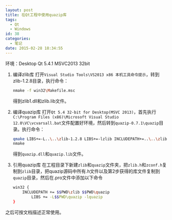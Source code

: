```yaml
---
layout: post
title: 在Qt工程中使用quazip库
tags:
  - Qt
  - Windows
id: 38
categories:
  - 笔记
date: 2015-02-28 18:34:55
---
```


环境：Desktop Qt 5.4.1 MSVC2013 32bit

1.  编译zlib库
    打开`Visual Studio Tools\VS2013 x86 本机工具命令提示`，转到zlib-1.2.8目录，执行命令：

	```bash
	nmake -f win32\Makefile.msc
	```

	得到zlib1.dll和zlib.lib文件。

2.  编译quazip库
    打开`Qt 5.4 32-bit for Desktop(MSVC 2013)`，首先执行`C:\Program Files (x86)\Microsoft Visual Studio 12.0\VC\vcvarsall.bat`文件配置好环境，然后转到`quazip-0.7.1\quazip`目录。执行命令：

	```bash
	qmake LIBS+=-L..\..\zlib-1.2.8 LIBS+=-lzlib INCLUDEPATH+=..\..\zlib-1.2.8
	nmake
	```

	得到`quazip.dll`和`quazip.lib`文件。

3.  引用quazip库
    在工程目录下新建`zlib`和`quazip`文件夹，把`zlib.h`和`zconf.h`复制到`zlib`目录，把quazip源码中所有.h文件以及第2步获得的库文件复制到`quazip`目录，然后在.pro文件中添加以下命令

	```bash
	win32 {
		INCLUDEPATH += $$PWD\zlib $$PWD\quazip
			LIBS += -L$$PWD\quazip -lquazip
	}
    ```

之后可按文档描述正常使用。

